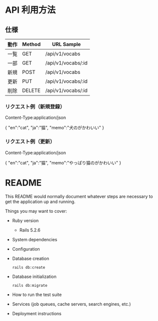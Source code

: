 # API 利用方法
## 仕様

| 動作 |  Method  |  URL Sample
| ---- | ---- | ---- |
| 一覧 |  GET  |  /api/v1/vocabs |
| 一部 |  GET  |  /api/v1/vocabs/:id |
| 新規 |  POST |  /api/v1/vocabs |
| 更新 |  PUT  |  /api/v1/vocabs/:id |
| 削除 |  DELETE  | /api/v1/vocabs/:id |

### リクエスト例（新規登録）
Content-Type:application/json

{
    "en":"cat",
    "ja":"猫",
    "memo":"犬のがかわいい"
}

### リクエスト例（更新）
Content-Type:application/json

{
    "en":"cat",
    "ja":"猫",
    "memo":"やっぱり猫のがかわいい"
}


# README

This README would normally document whatever steps are necessary to get the
application up and running.

Things you may want to cover:

* Ruby version
  * Rails 5.2.6

* System dependencies

* Configuration

* Database creation

  ```rails db:create```

* Database initialization

  ```rails db:migrate```

* How to run the test suite

* Services (job queues, cache servers, search engines, etc.)

* Deployment instructions
